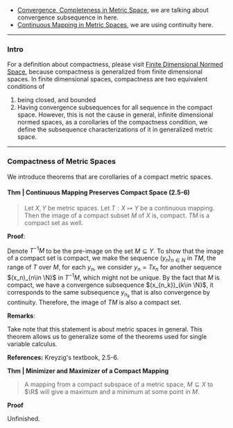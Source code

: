- [Convergence, Completeness in Metric Space](Convergence,%20Completeness%20in%20Metric%20Space.md), we are talking about convergence subsequence in here. 
- [Continuous Mapping in Metric Spaces](Continuous%20Mapping%20in%20Metric%20Spaces.md), we are using continuity here. 

---
### **Intro**

For a definition about compactness, please visit [Finite Dimensional Normed Space](Finite%20Dimensional%20Normed%20Space.md), because compactness is generalized from finite dimensional spaces. In finite dimensional spaces, compactness are two equivalent conditions of
1. being closed, and bounded
2. Having convergence subsequences for all sequence in the compact space. 
However, this is not the cause in general, infinite dimensional normed spaces, as a corollaries of the compactness condition, we define the subsequence characterizations of it in generalized metric space. 

---
### **Compactness of Metric Spaces**

We introduce theorems that are corollaries of a compact metric spaces. 

#### **Thm | Continuous Mapping Preserves Compact Space (2.5-6)**
> Let $X, Y$ be metric spaces. Let $T: X \mapsto Y$ be a continuous mapping. Then the image of a compact subset $M$ of $X$ is, compact. $TM$ is a compact set as well. 

**Proof**: 

Denote $T^{-1}M$ to be the pre-image on the set $M\subseteq Y$. To show that the image of a compact set is compact, we make the sequence $(y_n)_{n\in N}$ in $TM$, the range of $T$ over $M$, for each $y_n$, we consider $y_n = Tx_n$ for another sequence $(x_n)_{n\in \N}$ in $T^{-1}M$, which might not be unique. By the fact that $M$ is compact, we have a convergence subsequence $(x_{n_k})_{k\in \N}$, it corresponds to the same subsequence $y_{n_k}$ that is also convergence by continuity. Therefore, the image of $TM$ is also a compact set. 

**Remarks**: 

Take note that this statement is about metric spaces in general. This theorem allows us to generalize some of the theorems used for single variable calculus. 

**References:** Kreyzig's textbook, 2.5-6. 

**Thm | Minimizer and Maximizer of a Compact Mapping**
> A mapping from a compact subspace of a metric space, $M\subseteq X$ to $\R$ will give a maximum and a minimum at some point in $M$. 

**Proof**

Unfinished. 

